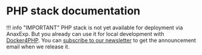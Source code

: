 # PHP stack documentation

!!! info "IMPORTANT"
    PHP stack is not yet available for deployment via AnaxExp. But you already can use it for local development with [Docker4PHP](local.md). You can [subscribe to our newsletter](http://eepurl.com/br01gH) to get the announcement email when we release it. 

